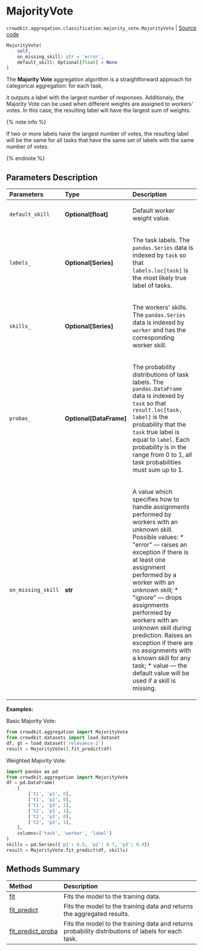 # MajorityVote
`crowdkit.aggregation.classification.majority_vote.MajorityVote` | [Source code](https://github.com/Toloka/crowd-kit/blob/v1.2.1/crowdkit/aggregation/classification/majority_vote.py#L12)

```python
MajorityVote(
    self,
    on_missing_skill: str = 'error',
    default_skill: Optional[float] = None
)
```

The **Majority Vote** aggregation algorithm is a straightforward approach for categorical aggregation: for each task,


it outputs a label with the largest number of responses. Additionaly, the Majority Vote
can be used when different weights are assigned to workers' votes. In this case, the
resulting label will have the largest sum of weights.


{% note info %}

 If two or more labels have the largest number of votes, the resulting
 label will be the same for all tasks that have the same set of labels with the same number of votes.

 {% endnote %}

## Parameters Description

| Parameters | Type | Description |
| :----------| :----| :-----------|
`default_skill`|**Optional\[float\]**|<p>Default worker weight value.</p>
`labels_`|**Optional\[Series\]**|<p>The task labels. The `pandas.Series` data is indexed by `task` so that `labels.loc[task]` is the most likely true label of tasks.</p>
`skills_`|**Optional\[Series\]**|<p>The workers&#x27; skills. The `pandas.Series` data is indexed by `worker` and has the corresponding worker skill.</p>
`probas_`|**Optional\[DataFrame\]**|<p>The probability distributions of task labels. The `pandas.DataFrame` data is indexed by `task` so that `result.loc[task, label]` is the probability that the `task` true label is equal to `label`. Each probability is in the range from 0 to 1, all task probabilities must sum up to 1.</p>
`on_missing_skill`|**str**|<p>A value which specifies how to handle assignments performed by workers with an unknown skill. Possible values:         * &quot;error&quot; — raises an exception if there is at least one assignment performed by a worker with an unknown skill;         * &quot;ignore&quot; — drops assignments performed by workers with an unknown skill during prediction. Raises an exception if there are no         assignments with a known skill for any task;         * value — the default value will be used if a skill is missing.</p>

**Examples:**

Basic Majority Vote:
```python
from crowdkit.aggregation import MajorityVote
from crowdkit.datasets import load_dataset
df, gt = load_dataset('relevance-2')
result = MajorityVote().fit_predict(df)
```
Weighted Majority Vote:
```python
import pandas as pd
from crowdkit.aggregation import MajorityVote
df = pd.DataFrame(
    [
        ['t1', 'p1', 0],
        ['t1', 'p2', 0],
        ['t1', 'p3', 1],
        ['t2', 'p1', 1],
        ['t2', 'p2', 0],
        ['t2', 'p3', 1],
    ],
    columns=['task', 'worker', 'label']
)
skills = pd.Series({'p1': 0.5, 'p2': 0.7, 'p3': 0.4})
result = MajorityVote.fit_predict(df, skills)
```
## Methods Summary

| Method | Description |
| :------| :-----------|
[fit](crowdkit.aggregation.classification.majority_vote.MajorityVote.fit.md)| Fits the model to the training data.
[fit_predict](crowdkit.aggregation.classification.majority_vote.MajorityVote.fit_predict.md)| Fits the model to the training data and returns the aggregated results.
[fit_predict_proba](crowdkit.aggregation.classification.majority_vote.MajorityVote.fit_predict_proba.md)| Fits the model to the training data and returns probability distributions of labels for each task.
